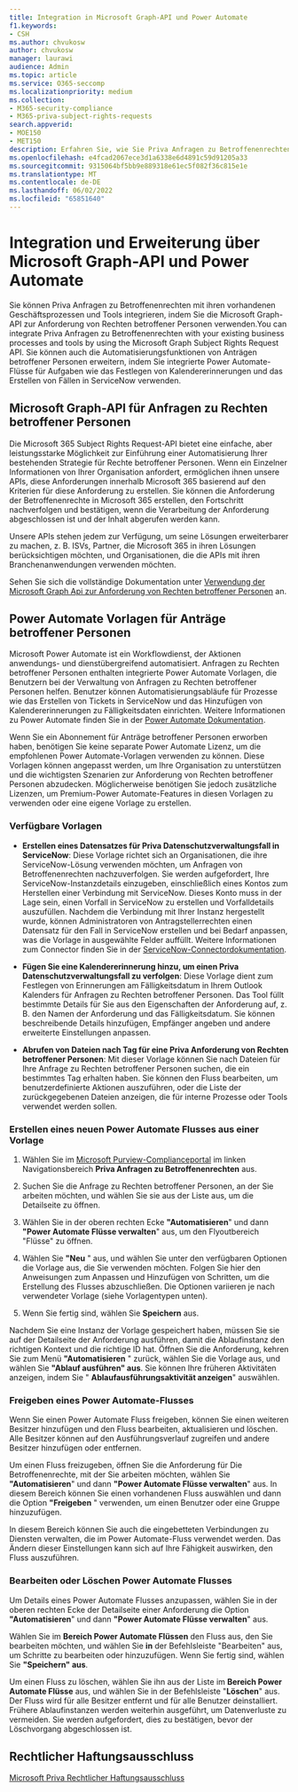 ```yaml
---
title: Integration in Microsoft Graph-API und Power Automate
f1.keywords:
- CSH
ms.author: chvukosw
author: chvukosw
manager: laurawi
audience: Admin
ms.topic: article
ms.service: O365-seccomp
ms.localizationpriority: medium
ms.collection:
- M365-security-compliance
- M365-priva-subject-rights-requests
search.appverid:
- MOE150
- MET150
description: Erfahren Sie, wie Sie Priva Anfragen zu Betroffenenrechten Funktionen durch Integration in Microsoft Graph-API und Power Automate erweitern.
ms.openlocfilehash: e4fcad2067ece3d1a6338e6d4891c59d91205a33
ms.sourcegitcommit: 9315064bf5bb9e889318e61ec5f082f36c815e1e
ms.translationtype: MT
ms.contentlocale: de-DE
ms.lasthandoff: 06/02/2022
ms.locfileid: "65851640"
---
```

# <a name="integrate-and-extend-through-microsoft-graph-api-and-power-automate"></a>Integration und Erweiterung über Microsoft Graph-API und Power Automate

Sie können Priva Anfragen zu Betroffenenrechten mit ihren vorhandenen Geschäftsprozessen und Tools integrieren, indem Sie die Microsoft Graph-API zur Anforderung von Rechten betroffener Personen verwenden.You can integrate Priva Anfragen zu Betroffenenrechten with your existing business processes and tools by using the Microsoft Graph Subject Rights Request API. Sie können auch die Automatisierungsfunktionen von Anträgen betroffener Personen erweitern, indem Sie integrierte Power Automate-Flüsse für Aufgaben wie das Festlegen von Kalendererinnerungen und das Erstellen von Fällen in ServiceNow verwenden.

## <a name="microsoft-graph-subject-rights-requests-api"></a>Microsoft Graph-API für Anfragen zu Rechten betroffener Personen

Die Microsoft 365 Subject Rights Request-API bietet eine einfache, aber leistungsstarke Möglichkeit zur Einführung einer Automatisierung Ihrer bestehenden Strategie für Rechte betroffener Personen. Wenn ein Einzelner Informationen von Ihrer Organisation anfordert, ermöglichen ihnen unsere APIs, diese Anforderungen innerhalb Microsoft 365 basierend auf den Kriterien für diese Anforderung zu erstellen. Sie können die Anforderung der Betroffenenrechte in Microsoft 365 erstellen, den Fortschritt nachverfolgen und bestätigen, wenn die Verarbeitung der Anforderung abgeschlossen ist und der Inhalt abgerufen werden kann.

Unsere APIs stehen jedem zur Verfügung, um seine Lösungen erweiterbarer zu machen, z. B. ISVs, Partner, die Microsoft 365 in ihren Lösungen berücksichtigen möchten, und Organisationen, die die APIs mit ihren Branchenanwendungen verwenden möchten.

Sehen Sie sich die vollständige Dokumentation unter [Verwendung der Microsoft Graph Api zur Anforderung von Rechten betroffener Personen](/graph/api/resources/subjectrightsrequest-subjectrightsrequestapioverview) an.

## <a name="power-automate-templates-for-subject-rights-requests"></a>Power Automate Vorlagen für Anträge betroffener Personen

Microsoft Power Automate ist ein Workflowdienst, der Aktionen anwendungs- und dienstübergreifend automatisiert. Anfragen zu Rechten betroffener Personen enthalten integrierte Power Automate Vorlagen, die Benutzern bei der Verwaltung von Anfragen zu Rechten betroffener Personen helfen. Benutzer können Automatisierungsabläufe für Prozesse wie das Erstellen von Tickets in ServiceNow und das Hinzufügen von Kalendererinnerungen zu Fälligkeitsdaten einrichten. Weitere Informationen zu Power Automate finden Sie in der [Power Automate Dokumentation](/power-automate/getting-started).

Wenn Sie ein Abonnement für Anträge betroffener Personen erworben haben, benötigen Sie keine separate Power Automate Lizenz, um die empfohlenen Power Automate-Vorlagen verwenden zu können. Diese Vorlagen können angepasst werden, um Ihre Organisation zu unterstützen und die wichtigsten Szenarien zur Anforderung von Rechten betroffener Personen abzudecken. Möglicherweise benötigen Sie jedoch zusätzliche Lizenzen, um Premium-Power Automate-Features in diesen Vorlagen zu verwenden oder eine eigene Vorlage zu erstellen.

### <a name="available-templates"></a>Verfügbare Vorlagen

- **Erstellen eines Datensatzes für Priva Datenschutzverwaltungsfall in ServiceNow**: Diese Vorlage richtet sich an Organisationen, die ihre ServiceNow-Lösung verwenden möchten, um Anfragen von Betroffenenrechten nachzuverfolgen. Sie werden aufgefordert, Ihre ServiceNow-Instanzdetails einzugeben, einschließlich eines Kontos zum Herstellen einer Verbindung mit ServiceNow. Dieses Konto muss in der Lage sein, einen Vorfall in ServiceNow zu erstellen und Vorfalldetails auszufüllen. Nachdem die Verbindung mit Ihrer Instanz hergestellt wurde, können Administratoren von Antragstellerrechten einen Datensatz für den Fall in ServiceNow erstellen und bei Bedarf anpassen, was die Vorlage in ausgewählte Felder auffüllt. Weitere Informationen zum Connector finden Sie in der [ServiceNow-Connectordokumentation](/connectors/service-now/).

- **Fügen Sie eine Kalendererinnerung hinzu, um einen Priva Datenschutzverwaltungsfall zu verfolgen**: Diese Vorlage dient zum Festlegen von Erinnerungen am Fälligkeitsdatum in Ihrem Outlook Kalenders für Anfragen zu Rechten betroffener Personen. Das Tool füllt bestimmte Details für Sie aus den Eigenschaften der Anforderung auf, z. B. den Namen der Anforderung und das Fälligkeitsdatum. Sie können beschreibende Details hinzufügen, Empfänger angeben und andere erweiterte Einstellungen anpassen.

- **Abrufen von Dateien nach Tag für eine Priva Anforderung von Rechten betroffener Personen**: Mit dieser Vorlage können Sie nach Dateien für Ihre Anfrage zu Rechten betroffener Personen suchen, die ein bestimmtes Tag erhalten haben. Sie können den Fluss bearbeiten, um benutzerdefinierte Aktionen auszuführen, oder die Liste der zurückgegebenen Dateien anzeigen, die für interne Prozesse oder Tools verwendet werden sollen.

### <a name="create-a-new-power-automate-flow-from-a-template"></a>Erstellen eines neuen Power Automate Flusses aus einer Vorlage

1. Wählen Sie im [Microsoft Purview-Complianceportal](https://compliance.microsoft.com/) im linken Navigationsbereich **Priva Anfragen zu Betroffenenrechten** aus.

2. Suchen Sie die Anfrage zu Rechten betroffener Personen, an der Sie arbeiten möchten, und wählen Sie sie aus der Liste aus, um die Detailseite zu öffnen.

3. Wählen Sie in der oberen rechten Ecke **"Automatisieren**" und dann **"Power Automate Flüsse verwalten**" aus, um den Flyoutbereich "Flüsse" zu öffnen.

4. Wählen Sie **"Neu** " aus, und wählen Sie unter den verfügbaren Optionen die Vorlage aus, die Sie verwenden möchten. Folgen Sie hier den Anweisungen zum Anpassen und Hinzufügen von Schritten, um die Erstellung des Flusses abzuschließen. Die Optionen variieren je nach verwendeter Vorlage (siehe Vorlagentypen unten).

5. Wenn Sie fertig sind, wählen Sie **Speichern** aus.

Nachdem Sie eine Instanz der Vorlage gespeichert haben, müssen Sie sie auf der Detailseite der Anforderung ausführen, damit die Ablaufinstanz den richtigen Kontext und die richtige ID hat. Öffnen Sie die Anforderung, kehren Sie zum Menü **"Automatisieren** " zurück, wählen Sie die Vorlage aus, und wählen Sie **"Ablauf ausführen" aus**. Sie können Ihre früheren Aktivitäten anzeigen, indem Sie " **Ablaufausführungsaktivität anzeigen**" auswählen.

### <a name="share-a-power-automate-flow"></a>Freigeben eines Power Automate-Flusses

Wenn Sie einen Power Automate Fluss freigeben, können Sie einen weiteren Besitzer hinzufügen und den Fluss bearbeiten, aktualisieren und löschen. Alle Besitzer können auf den Ausführungsverlauf zugreifen und andere Besitzer hinzufügen oder entfernen. 

Um einen Fluss freizugeben, öffnen Sie die Anforderung für Die Betroffenenrechte, mit der Sie arbeiten möchten, wählen Sie **"Automatisieren**" und dann **"Power Automate Flüsse verwalten**" aus. In diesem Bereich können Sie einen vorhandenen Fluss auswählen und dann die Option **"Freigeben** " verwenden, um einen Benutzer oder eine Gruppe hinzuzufügen.

In diesem Bereich können Sie auch die eingebetteten Verbindungen zu Diensten verwalten, die im Power Automate-Fluss verwendet werden. Das Ändern dieser Einstellungen kann sich auf Ihre Fähigkeit auswirken, den Fluss auszuführen.

### <a name="edit-or-delete-power-automate-flow"></a>Bearbeiten oder Löschen Power Automate Flusses

Um Details eines Power Automate Flusses anzupassen, wählen Sie in der oberen rechten Ecke der Detailseite einer Anforderung die Option **"Automatisieren**" und dann **"Power Automate Flüsse verwalten**" aus.

Wählen Sie im **Bereich Power Automate Flüssen** den Fluss aus, den Sie bearbeiten möchten, und wählen Sie **in** der Befehlsleiste "Bearbeiten" aus, um Schritte zu bearbeiten oder hinzuzufügen. Wenn Sie fertig sind, wählen Sie **"Speichern" aus**.

Um einen Fluss zu löschen, wählen Sie ihn aus der Liste im **Bereich Power Automate Flüsse** aus, und wählen Sie in der Befehlsleiste "**Löschen**" aus. Der Fluss wird für alle Besitzer entfernt und für alle Benutzer deinstalliert. Frühere Ablaufinstanzen werden weiterhin ausgeführt, um Datenverluste zu vermeiden. Sie werden aufgefordert, dies zu bestätigen, bevor der Löschvorgang abgeschlossen ist.

## <a name="legal-disclaimer"></a>Rechtlicher Haftungsausschluss

[Microsoft Priva Rechtlicher Haftungsausschluss](priva-disclaimer.md)
